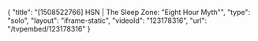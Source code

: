 {
    "title": "[1508522766] HSN | The Sleep Zone: \"Eight Hour Myth\"",
    "type": "solo",
    "layout": "iframe-static",
    "videoId": "123178316",
    "url": "\/tvpembed\/123178316"
}